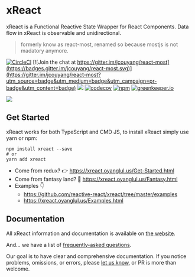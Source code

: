 # xReact

xReact is a Functional Reactive State Wrapper for React Components. Data flow in xReact is observable and unidirectional.

> formerly know as react-most, renamed so because mostjs is not madatory anymore.

[![CircleCI](https://img.shields.io/circleci/project/github/reactive-react/xreact/master.svg)](https://circleci.com/gh/reactive-react/xreact)
[![Join the chat at https://gitter.im/jcouyang/react-most](https://badges.gitter.im/jcouyang/react-most.svg)](https://gitter.im/jcouyang/react-most?utm_source=badge&utm_medium=badge&utm_campaign=pr-badge&utm_content=badge)
[![](https://img.shields.io/github/stars/reactive-react/xreact.svg?label=Star)](https://github.com/reactive-react/xreact)
[![codecov](https://codecov.io/gh/reactive-react/xreact/branch/master/graph/badge.svg)](https://codecov.io/gh/reactive-react/xreact)
[![npm](https://img.shields.io/npm/v/xreact.svg)](https://www.npmjs.com/package/xreact)
[![greenkeeper.io](https://badges.greenkeeper.io/reactive-react/xreact.svg)](https://greenkeeper.io)

![](https://www.evernote.com/l/ABet-_q4zTxGQrpnD0lwf_An5z9FvAQOvNEB/image.png)

## Get Started

xReact works for both TypeScript and CMD JS, to install xReact simply use yarn or npm:

```
npm install xreact --save
# or
yarn add xreact
```


- Come from redux? :point_right: <https://xreact.oyanglul.us/Get-Started.html>
- Come from fantasy land? :rainbow: <https://xreact.oyanglul.us/Fantasy.html>
- Examples :point_down:
  - <https://github.com/reactive-react/xreact/tree/master/examples>
  - <https://xreact.oyanglul.us/Examples.html>

## Documentation

All xReact information and documentation is available on [the website](http://xreact.oyanglul.us/).

And... we have a list of [frequently-asked questions](https://xreact.oyanglul.us/FAQ.html).

Our goal is to have clear and comprehensive documentation. If you notice problems, omissions, or errors, please [let us know](https://github.com/reactive-react/xreact/issues), or PR is more than welcome.
